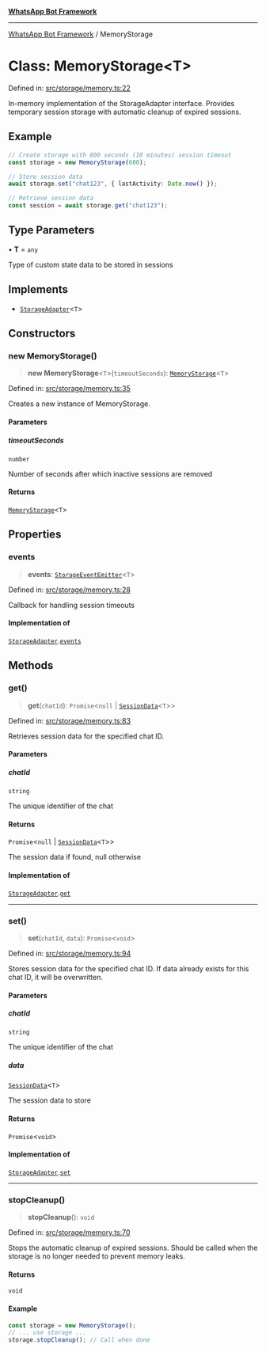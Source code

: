 [**WhatsApp Bot Framework**](../README.md)

***

[WhatsApp Bot Framework](../globals.md) / MemoryStorage

# Class: MemoryStorage\<T\>

Defined in: [src/storage/memory.ts:22](https://github.com/green-api/whatsapp-chatbot-js-v2/blob/6c0c4f4b360c7e87dd13e91d54244d90d03a5549/src/storage/memory.ts#L22)

In-memory implementation of the StorageAdapter interface.
Provides temporary session storage with automatic cleanup of expired sessions.

## Example

```typescript
// Create storage with 600 seconds (10 minutes) session timeout
const storage = new MemoryStorage(600);

// Store session data
await storage.set("chat123", { lastActivity: Date.now() });

// Retrieve session data
const session = await storage.get("chat123");
```

## Type Parameters

• **T** = `any`

Type of custom state data to be stored in sessions

## Implements

- [`StorageAdapter`](../interfaces/StorageAdapter.md)\<`T`\>

## Constructors

### new MemoryStorage()

> **new MemoryStorage**\<`T`\>(`timeoutSeconds`): [`MemoryStorage`](MemoryStorage.md)\<`T`\>

Defined in: [src/storage/memory.ts:35](https://github.com/green-api/whatsapp-chatbot-js-v2/blob/6c0c4f4b360c7e87dd13e91d54244d90d03a5549/src/storage/memory.ts#L35)

Creates a new instance of MemoryStorage.

#### Parameters

##### timeoutSeconds

`number`

Number of seconds after which inactive sessions are removed

#### Returns

[`MemoryStorage`](MemoryStorage.md)\<`T`\>

## Properties

### events

> **events**: [`StorageEventEmitter`](StorageEventEmitter.md)\<`T`\>

Defined in: [src/storage/memory.ts:28](https://github.com/green-api/whatsapp-chatbot-js-v2/blob/6c0c4f4b360c7e87dd13e91d54244d90d03a5549/src/storage/memory.ts#L28)

Callback for handling session timeouts

#### Implementation of

[`StorageAdapter`](../interfaces/StorageAdapter.md).[`events`](../interfaces/StorageAdapter.md#events)

## Methods

### get()

> **get**(`chatId`): `Promise`\<`null` \| [`SessionData`](../interfaces/SessionData.md)\<`T`\>\>

Defined in: [src/storage/memory.ts:83](https://github.com/green-api/whatsapp-chatbot-js-v2/blob/6c0c4f4b360c7e87dd13e91d54244d90d03a5549/src/storage/memory.ts#L83)

Retrieves session data for the specified chat ID.

#### Parameters

##### chatId

`string`

The unique identifier of the chat

#### Returns

`Promise`\<`null` \| [`SessionData`](../interfaces/SessionData.md)\<`T`\>\>

The session data if found, null otherwise

#### Implementation of

[`StorageAdapter`](../interfaces/StorageAdapter.md).[`get`](../interfaces/StorageAdapter.md#get)

***

### set()

> **set**(`chatId`, `data`): `Promise`\<`void`\>

Defined in: [src/storage/memory.ts:94](https://github.com/green-api/whatsapp-chatbot-js-v2/blob/6c0c4f4b360c7e87dd13e91d54244d90d03a5549/src/storage/memory.ts#L94)

Stores session data for the specified chat ID.
If data already exists for this chat ID, it will be overwritten.

#### Parameters

##### chatId

`string`

The unique identifier of the chat

##### data

[`SessionData`](../interfaces/SessionData.md)\<`T`\>

The session data to store

#### Returns

`Promise`\<`void`\>

#### Implementation of

[`StorageAdapter`](../interfaces/StorageAdapter.md).[`set`](../interfaces/StorageAdapter.md#set)

***

### stopCleanup()

> **stopCleanup**(): `void`

Defined in: [src/storage/memory.ts:70](https://github.com/green-api/whatsapp-chatbot-js-v2/blob/6c0c4f4b360c7e87dd13e91d54244d90d03a5549/src/storage/memory.ts#L70)

Stops the automatic cleanup of expired sessions.
Should be called when the storage is no longer needed to prevent memory leaks.

#### Returns

`void`

#### Example

```typescript
const storage = new MemoryStorage();
// ... use storage ...
storage.stopCleanup(); // Call when done
```
